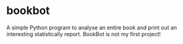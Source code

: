 # bookbot
A simple Python program to analyse an entire book and print out an interesting statistically report.
BookBot is not my first project!
